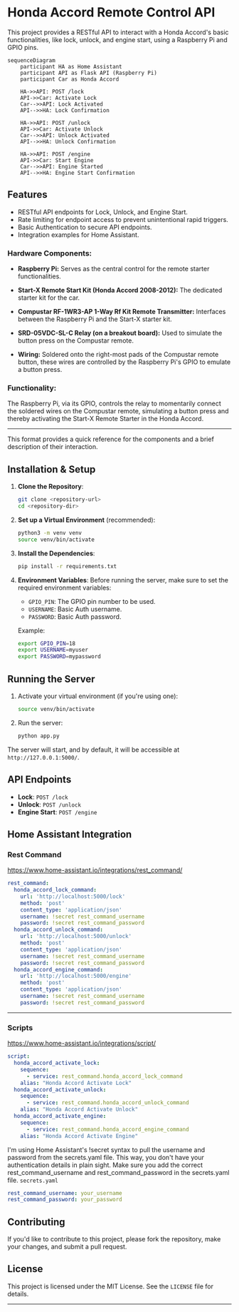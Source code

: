# Honda Accord Remote Control API

This project provides a RESTful API to interact with a Honda Accord's basic functionalities, like lock, unlock, and engine start, using a Raspberry Pi and GPIO pins.

```mermaid
sequenceDiagram
    participant HA as Home Assistant
    participant API as Flask API (Raspberry Pi)
    participant Car as Honda Accord

    HA->>API: POST /lock
    API->>Car: Activate Lock
    Car-->>API: Lock Activated
    API-->>HA: Lock Confirmation

    HA->>API: POST /unlock
    API->>Car: Activate Unlock
    Car-->>API: Unlock Activated
    API-->>HA: Unlock Confirmation

    HA->>API: POST /engine
    API->>Car: Start Engine
    Car-->>API: Engine Started
    API-->>HA: Engine Start Confirmation
```

## Features

- RESTful API endpoints for Lock, Unlock, and Engine Start.
- Rate limiting for endpoint access to prevent unintentional rapid triggers.
- Basic Authentication to secure API endpoints.
- Integration examples for Home Assistant.

### Hardware Components:

- **Raspberry Pi:** Serves as the central control for the remote starter functionalities.

- **Start-X Remote Start Kit (Honda Accord 2008-2012):** The dedicated starter kit for the car.

- **Compustar RF-1WR3-AP 1-Way Rf Kit Remote Transmitter:** Interfaces between the Raspberry Pi and the Start-X starter kit.

- **SRD-05VDC-SL-C Relay (on a breakout board):** Used to simulate the button press on the Compustar remote.

- **Wiring:** Soldered onto the right-most pads of the Compustar remote button, these wires are controlled by the Raspberry Pi's GPIO to emulate a button press.

### Functionality:

The Raspberry Pi, via its GPIO, controls the relay to momentarily connect the soldered wires on the Compustar remote, simulating a button press and thereby activating the Start-X Remote Starter in the Honda Accord.

--- 

This format provides a quick reference for the components and a brief description of their interaction.
## Installation & Setup

1. **Clone the Repository**:
   ```bash
   git clone <repository-url>
   cd <repository-dir>
   ```

2. **Set up a Virtual Environment** (recommended):
   ```bash
   python3 -m venv venv
   source venv/bin/activate
   ```

3. **Install the Dependencies**:
   ```bash
   pip install -r requirements.txt
   ```

4. **Environment Variables**:
   Before running the server, make sure to set the required environment variables:
   - `GPIO_PIN`: The GPIO pin number to be used.
   - `USERNAME`: Basic Auth username.
   - `PASSWORD`: Basic Auth password.

   Example:
   ```bash
   export GPIO_PIN=18
   export USERNAME=myuser
   export PASSWORD=mypassword
   ```

## Running the Server

1. Activate your virtual environment (if you're using one):
   ```bash
   source venv/bin/activate
   ```

2. Run the server:
   ```bash
   python app.py
   ```

The server will start, and by default, it will be accessible at `http://127.0.0.1:5000/`.

## API Endpoints

- **Lock**: `POST /lock`
- **Unlock**: `POST /unlock`
- **Engine Start**: `POST /engine`

## Home Assistant Integration

### Rest Command
https://www.home-assistant.io/integrations/rest_command/
```yaml
rest_command:
  honda_accord_lock_command:
    url: 'http://localhost:5000/lock'
    method: 'post'
    content_type: 'application/json'
    username: !secret rest_command_username
    password: !secret rest_command_password
  honda_accord_unlock_command:
    url: 'http://localhost:5000/unlock'
    method: 'post'
    content_type: 'application/json'
    username: !secret rest_command_username
    password: !secret rest_command_password
  honda_accord_engine_command:
    url: 'http://localhost:5000/engine'
    method: 'post'
    content_type: 'application/json'
    username: !secret rest_command_username
    password: !secret rest_command_password
```
---

### Scripts
https://www.home-assistant.io/integrations/script/
```yaml
script:
  honda_accord_activate_lock:
    sequence:
      - service: rest_command.honda_accord_lock_command
    alias: "Honda Accord Activate Lock"
  honda_accord_activate_unlock:
    sequence:
      - service: rest_command.honda_accord_unlock_command
    alias: "Honda Accord Activate Unlock"
  honda_accord_activate_engine:
    sequence:
      - service: rest_command.honda_accord_engine_command
    alias: "Honda Accord Activate Engine"
```

I'm using Home Assistant's !secret syntax to pull the username and password from the secrets.yaml file. This way, you don't have your authentication details in plain sight. Make sure you add the correct rest_command_username and rest_command_password in the secrets.yaml file.
`secrets.yaml`
```yaml
rest_command_username: your_username
rest_command_password: your_password
```

## Contributing

If you'd like to contribute to this project, please fork the repository, make your changes, and submit a pull request.

## License

This project is licensed under the MIT License. See the `LICENSE` file for details.

---